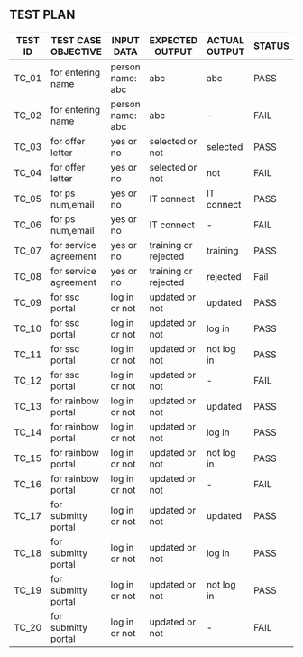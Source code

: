 ## TEST PLAN

| TEST ID  |  TEST CASE OBJECTIVE    | INPUT DATA       | EXPECTED OUTPUT      | ACTUAL OUTPUT | STATUS |
|----------|-------------------------|------------------|----------------------|---------------|--------|
|   TC_01  |   for entering name     | person name: abc | abc                  |     abc       |  PASS  |        
|   TC_02  |   for entering name     | person name: abc | abc                  |      -        |  FAIL  |     
|   TC_03  |   for offer letter      | yes or no        | selected or not      |   selected    |  PASS  |     
|   TC_04  |   for offer letter      | yes or no        | selected or not      |     not       |  FAIL  |     
|   TC_05  |   for ps num,email      | yes or no        | IT connect           |  IT connect   |  PASS  |     
|   TC_06  |   for ps num,email      | yes or no        | IT connect           |      -        |  FAIL  |     
|   TC_07  |   for service agreement | yes or no        | training or rejected |   training    |  PASS  |     
|   TC_08  |   for service agreement | yes or no        | training or rejected |   rejected    |  Fail  |  
|   TC_09  |   for ssc portal        | log in or not    | updated or not       |   updated     |  PASS  |  
|   TC_10  |   for ssc portal        | log in or not    | updated or not       |   log in      |  PASS  |  
|   TC_11  |   for ssc portal        | log in or not    | updated or not       |  not log in   |  PASS  | 
|   TC_12  |   for ssc portal        | log in or not    | updated or not       |      -        |  FAIL  |
|   TC_13  |   for rainbow portal    | log in or not    | updated or not       |   updated     |  PASS  | 
|   TC_14  |   for rainbow portal    | log in or not    | updated or not       |   log in      |  PASS  |     
|   TC_15  |   for rainbow portal    | log in or not    | updated or not       |  not log in   |  PASS  |   
|   TC_16  |   for rainbow portal    | log in or not    | updated or not       |      -        |  FAIL  |
|   TC_17  |   for submitty portal   | log in or not    | updated or not       |   updated     |  PASS  |     
|   TC_18  |   for submitty portal   | log in or not    | updated or not       |   log in      |  PASS  |     
|   TC_19  |   for submitty portal   | log in or not    | updated or not       |  not log in   |  PASS  | 
|   TC_20  |   for submitty portal   | log in or not    | updated or not       |      -        |  FAIL  | 
